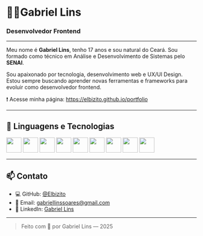
# 👨‍💻Gabriel Lins

### Desenvolvedor Frontend

---

Meu nome é **Gabriel Lins**, tenho 17 anos e sou natural do Ceará. Sou formado como técnico em Análise e Desenvolvimento de Sistemas pelo **SENAI**.

Sou apaixonado por tecnologia, desenvolvimento web e UX/UI Design. Estou sempre buscando aprender novas ferramentas e frameworks para evoluir como desenvolvedor frontend.

❗ Acesse minha página: https://elbizito.github.io/portfolio

---

## 🧠 Linguagens e Tecnologias

<p align="left">
  <img src="https://cdn.jsdelivr.net/gh/devicons/devicon/icons/html5/html5-original.svg" width="40" />
  <img src="https://cdn.jsdelivr.net/gh/devicons/devicon/icons/css3/css3-original.svg" width="40" />
  <img src="https://cdn.jsdelivr.net/gh/devicons/devicon/icons/javascript/javascript-original.svg" width="40" />
  <img src="https://cdn.jsdelivr.net/gh/devicons/devicon/icons/react/react-original.svg" width="40" />
  <img src="https://cdn.jsdelivr.net/gh/devicons/devicon/icons/nodejs/nodejs-original.svg" width="40" />
  <img src="https://cdn.jsdelivr.net/gh/devicons/devicon/icons/python/python-original.svg" width="40" />
  <img src="https://cdn.jsdelivr.net/gh/devicons/devicon/icons/mysql/mysql-original.svg" width="40" />
  <img src="https://cdn.jsdelivr.net/gh/devicons/devicon/icons/figma/figma-original.svg" width="40" />
  <img src="https://cdn.jsdelivr.net/gh/devicons/devicon/icons/git/git-original.svg" width="40" />
</p>

---

## 📫 Contato

- 💻 GitHub: [@Elbizito](https://github.com/Elbizito)
- 📧 Email: [gabriellinssoares@gmail.com](mailto:gabriellinssoares@gmail.com)
- 🔗 LinkedIn: [Gabriel Lins](https://linkedin.com/in/gabriel-lins-358239351)

---

> Feito com 💜 por Gabriel Lins — 2025

